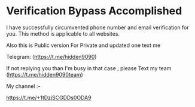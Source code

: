# Verification Bypass Accomplished
I have successfully circumvented phone number and email verification for you. This method is applicable to all websites.

Also this is Public version For Private and updated one text me 
 
Telegram: (https://t.me/hidden9090) 

If not replying you than I'm busy in that case , please Text my team (https://t.me/hidden9090team)

My channel :-

https://t.me/+1tDzjSCGDDs0ODA9
 
